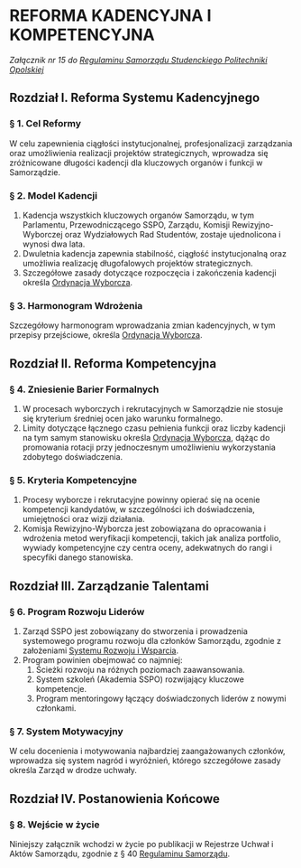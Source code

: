 ﻿# REFORMA KADENCYJNA I KOMPETENCYJNA

*Załącznik nr 15 do [Regulaminu Samorządu Studenckiego Politechniki Opolskiej](01-regulamin-sspo.md)*

## Rozdział I. Reforma Systemu Kadencyjnego

### § 1. Cel Reformy
W celu zapewnienia ciągłości instytucjonalnej, profesjonalizacji zarządzania oraz umożliwienia realizacji projektów strategicznych, wprowadza się zróżnicowane długości kadencji dla kluczowych organów i funkcji w Samorządzie.

### § 2. Model Kadencji
1. Kadencja wszystkich kluczowych organów Samorządu, w tym Parlamentu, Przewodniczącego SSPO, Zarządu, Komisji Rewizyjno-Wyborczej oraz Wydziałowych Rad Studentów, zostaje ujednolicona i wynosi dwa lata.
2. Dwuletnia kadencja zapewnia stabilność, ciągłość instytucjonalną oraz umożliwia realizację długofalowych projektów strategicznych.
3. Szczegółowe zasady dotyczące rozpoczęcia i zakończenia kadencji określa [Ordynacja Wyborcza](02-ordynacja-wyborcza.md).

### § 3. Harmonogram Wdrożenia
Szczegółowy harmonogram wprowadzania zmian kadencyjnych, w tym przepisy przejściowe, określa [Ordynacja Wyborcza](02-ordynacja-wyborcza.md).

## Rozdział II. Reforma Kompetencyjna

### § 4. Zniesienie Barier Formalnych
1. W procesach wyborczych i rekrutacyjnych w Samorządzie nie stosuje się kryterium średniej ocen jako warunku formalnego.
2. Limity dotyczące łącznego czasu pełnienia funkcji oraz liczby kadencji na tym samym stanowisku określa [Ordynacja Wyborcza](02-ordynacja-wyborcza.md), dążąc do promowania rotacji przy jednoczesnym umożliwieniu wykorzystania zdobytego doświadczenia.

### § 5. Kryteria Kompetencyjne
1. Procesy wyborcze i rekrutacyjne powinny opierać się na ocenie kompetencji kandydatów, w szczególności ich doświadczenia, umiejętności oraz wizji działania.
2. Komisja Rewizyjno-Wyborcza jest zobowiązana do opracowania i wdrożenia metod weryfikacji kompetencji, takich jak analiza portfolio, wywiady kompetencyjne czy centra oceny, adekwatnych do rangi i specyfiki danego stanowiska.

## Rozdział III. Zarządzanie Talentami

### § 6. Program Rozwoju Liderów
1. Zarząd SSPO jest zobowiązany do stworzenia i prowadzenia systemowego programu rozwoju dla członków Samorządu, zgodnie z założeniami [Systemu Rozwoju i Wsparcia](12-system-rozwoju.md).
2. Program powinien obejmować co najmniej:
    1) Ścieżki rozwoju na różnych poziomach zaawansowania.
    2) System szkoleń (Akademia SSPO) rozwijający kluczowe kompetencje.
    3) Program mentoringowy łączący doświadczonych liderów z nowymi członkami.

### § 7. System Motywacyjny
W celu docenienia i motywowania najbardziej zaangażowanych członków, wprowadza się system nagród i wyróżnień, którego szczegółowe zasady określa Zarząd w drodze uchwały.

## Rozdział IV. Postanowienia Końcowe

### § 8. Wejście w życie
Niniejszy załącznik wchodzi w życie po publikacji w Rejestrze Uchwał i Aktów Samorządu, zgodnie z § 40 [Regulaminu Samorządu](01-regulamin-sspo.md).



